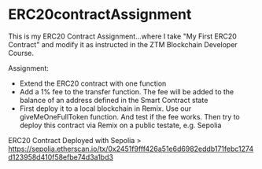 # ERC20contractAssignment
This is my ERC20 Contract Assignment...where I take "My First ERC20 Contract" and modify it as instructed in the ZTM Blockchain Developer Course.

Assignment: 
- Extend the ERC20 contract with one function
- Add a 1% fee to the transfer function. The fee will be added to the balance of an address defined in the Smart Contract state
- First deploy it to a local blockchain in Remix. Use our giveMeOneFullToken function. And test if the fee works. Then try to deploy this contract via Remix on a public testate, e.g. Sepolia

ERC20 Contract Deployed with Sepolia > https://sepolia.etherscan.io/tx/0x2451f9fff426a51e6d6982eddb171febc1274d123958d410f58efbe74d3a1bd3 
  
